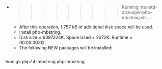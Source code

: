 * >>>>>>>>> Running inst-std-xtra-opw-php-mbstring.sh ...
  * After this operation, 1,757 kB of additional disk space will be used.
  * Install php-mbstring.
  * Disk size = 6097324K. Space Used = 2372K. Runtime = 00:00:00:02.
  * The following NEW packages will be installed:
  ```bash
libonig5 php7.4-mbstring php-mbstring
  ```
